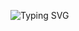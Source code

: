 ![Typing SVG](https://readme-typing-svg.demolab.com/?lines=👋+Hi,+I’m+@MacKenzie779;👀+I’m+interested+in+IT-stuff;📫+How+to+reach+me?;As+MacKenzie779+on+Discord;or+[Email](mailto:MacKenzie779@proton.me))
